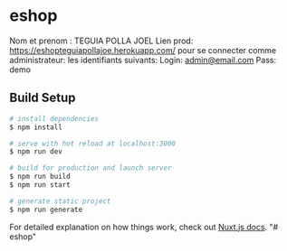 # eshop
Nom et prenom : TEGUIA POLLA JOEL
Lien prod: https://eshopteguiapollajoe.herokuapp.com/
pour se connecter comme administrateur:
les identifiants suivants:
Login: admin@email.com
Pass: demo


## Build Setup

```bash
# install dependencies
$ npm install

# serve with hot reload at localhost:3000
$ npm run dev

# build for production and launch server
$ npm run build
$ npm run start

# generate static project
$ npm run generate
```

For detailed explanation on how things work, check out [Nuxt.js docs](https://nuxtjs.org).
"# eshop" 
